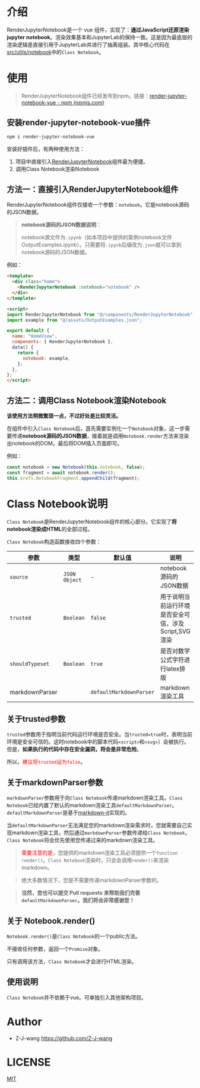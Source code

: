 # 介绍

RenderJupyterNotebook是一个 vue 组件，实现了：**通过JavaScript还原渲染jupyter notebook**。渲染效果基本和JupyterLab的保持一致。这是因为最底层的渲染逻辑是直接引用于JupyterLab并进行了抽离组装。其中核心代码在[src/utils/notebook](https://github.com/Z-J-wang/render-juypter-notebook-vue/tree/master/src/utils/notebook)中的`Class Notebook`。

# 使用

> RenderJupyterNotebook组件已经发布到npm。链接：[render-jupyter-notebook-vue - npm (npmjs.com)](https://www.npmjs.com/package/render-jupyter-notebook-vue)

## 安装render-jupyter-notebook-vue插件

```bash
npm i render-jupyter-notebook-vue
```

安装好插件后，有两种使用方法：

1. 项目中直接引入[RenderJupyterNotebook](https://github.com/Z-J-wang/render-juypter-notebook-vue/blob/master/src/components/RenderJupyterNotebook.vue)组件最为便捷。
2. 调用Class Notebook渲染Notebook

## 方法一：直接引入RenderJupyterNotebook组件

RenderJupyterNotebook组件仅接收一个参数：`notebook`。它是notebook源码的JSON数据。

> **notebook源码的JSON数据说明**：
>
> notebook源文件为`.ipynb`（如本项目中提供的案例notebook文件OutputExamples.ipynb）。只需要将`.ipynb`后缀改为`.json`就可以拿到notebook源码的JSON数据。

例如：

```html
<template>
  <div class="home">
    <RenderJupyterNotebook :notebook="notebook" />
  </div>
</template>

<script>
import RenderJupyterNotebook from "@/components/RenderJupyterNotebook";
import example from "@/assets/OutputExamples.json";

export default {
  name: "HomeView",
  components: { RenderJupyterNotebook },
  data() {
    return {
      notebook: example,
    };
  },
};
</script>
```

## 方法二：调用Class Notebook渲染Notebook

**该使用方法稍微繁琐一点，不过好处是比较灵活。**

在组件中引入`Class Notebook`后，首先需要实例化一个`Notebook`对象，这一步需要传递**notebook源码的JSON数据**，接着就是调用`Notebook.render`方法来渲染出notebook的DOM。最后将DOM插入页面即可。

例如：

```js
const notebook = new Notebook(this.notebook, false);
const fragment = await notebook.render();
this.$refs.NotebookFragment.appendChild(fragment);
```

# Class Notebook说明

`Class Notebook`是RenderJupyterNotebook组件的核心部分。它实现了**将notebook渲染成HTML**的全部过程。

`Class Notebook`构造函数接收四个参数：

| 参数            | 类型          | 默认值                  | 说明                                                 |
| --------------- | ------------- | ----------------------- | ---------------------------------------------------- |
| `source`        | `JSON Object` | -                       | notebook源码的JSON数据                               |
| `trusted`       | `Boolean`     | `false`                 | 用于说明当前运行环境是否安全可信，涉及Script,SVG渲染 |
| `shouldTypeset` | `Boolean`     | `true`                  | 是否对数学公式字符进行latex排版                      |
| markdownParser  |               | `defaultMarkdownParser` | markdown 渲染工具                                    |

## 关于trusted参数

`trusted`参数用于指明当前代码运行环境是否安全。当`trusted=true`时，表明当前环境是安全可信的。这时notebook中的脚本代码`<script>`和`<svg>`）会被执行。但是，**如果执行的代码中存在安全漏洞，将会是非常危险**。

所以，<font color="red">建议将`trusted`设为`false`</font>。


## 关于markdownParser参数

`markdownParser`参数用于向`Class Notebook`传递markdown渲染工具。`Class Notebook`已经内置了默认的markdown渲染工具`defaultMarkdownParser`。`defaultMarkdownParser`是基于[markdown-it](https://github.com/markdown-it/markdown-it#readme)实现的。

当`defaultMarkdownParser`无法满足您的markdown渲染需求时，您就需要自己实现markdown渲染工具，然后通过`markdownParser`参数传递给`Class Notebook`，`Class Notebook`将会优先使用您传递过来的markdown渲染工具。

> <font color=red>需要注意的是</font>，您提供的markdown渲染工具必须提供一个`function render()`。`Class Notebook`渲染时，只会会调用`render()`来渲染markdown。

> 绝大多数情况下，您是不需要传递markdownParser参数的。

> **当然，您也可以提交 Pull requests 来帮助我们完善`defaultMarkdownParser`。我们将会非常感谢您！**

## 关于 Notebook.render()

`Notebook.render()`是`Class Notebook`的一个public方法。

不接收任何参数，返回一个`Promise`对象。

只有调用该方法，`Class Notebook`才会进行HTML渲染。

## 使用说明

`Class Notebook`并不依赖于vue。可单独引入其他架构项目。

# Author

+ Z-J-wang <https://github.com/Z-J-wang>

# LICENSE

[MIT](https://opensource.org/licenses/MIT)
